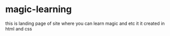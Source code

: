 # magic-learning
this is landing page of site where you can learn magic and etc it it created in html and css
